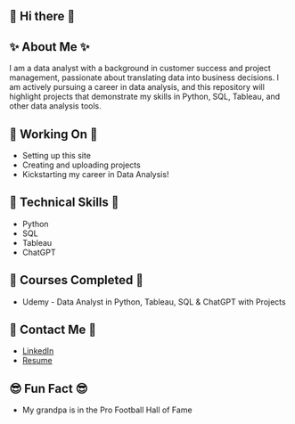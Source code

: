 ## 👋 Hi there 👋

## ✨ About Me ✨
I am a data analyst with a background in customer success and project management, passionate about translating data into business decisions. I am actively pursuing a career in data analysis, and this repository will highlight projects that demonstrate my skills in Python, SQL, Tableau, and other data analysis tools.

## 🔭 Working On 🔭
- Setting up this site
- Creating and uploading projects
- Kickstarting my career in Data Analysis!

## 🧠 Technical Skills 🧠
- Python<!-- : [Data Cleaning and Analysis Project] (link to project)-->
- SQL<!--: [SQL Queries and Database Analysis Project](link to project)-->
- Tableau<!--: [Interactive Dashboard for Business Insights](link to project)-->
- ChatGPT

## 🌱 Courses Completed 🌱
- Udemy - Data Analyst in Python, Tableau, SQL & ChatGPT with Projects

## 💬 Contact Me 💬
- [LinkedIn](https://www.linkedin.com/in/katie-gatski-0a11a44a/) 
- [Resume](https://drive.google.com/file/d/1oyiVZhfjz15rI520vJCESxBoXk7ArZdA/view?usp=drive_link)

## 😎 Fun Fact 😎
- My grandpa is in the Pro Football Hall of Fame


<!--## Featured Projects
### 1. Business Insights Dashboard
- Created a Tableau dashboard to analyze customer behavior and product usage, driving strategic business decisions. [View project](link to project)

### 2. Netflix Titles Analysis
- Analyzed Netflix data using Python and SQL to explore trends in TV shows and movies by country and rating. [View project](link to project)

### 3. Environmental Data Analysis
- Leveraged Python and Pandas to clean, analyze, and visualize environmental datasets related to climate change. [View project](link to project)

## Certifications
- Data Analyst in Python, Tableau, SQL & ChatGPT (Udemy, 2024) [View certificate](link to certificate)



**kgatski/kgatski** is a ✨ _special_ ✨ repository because its `README.md` (this file) appears on your GitHub profile.

Here are some ideas to get you started:

- 🔭 I’m currently working on ...
- 🌱 I’m currently learning ...
- 👯 I’m looking to collaborate on ...
- 🤔 I’m looking for help with ...
- 💬 Ask me about ...
- 📫 How to reach me: ...
- 😄 Pronouns: ...
- ⚡ Fun fact: ...
-->
